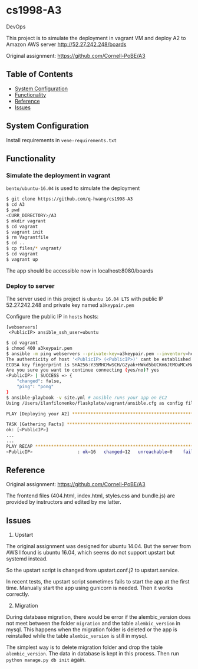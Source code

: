 # cs1998-A3
DevOps

This project is to simulate the deployment in vagrant VM and deploy A2 to Amazon AWS server
http://52.27.242.248/boards

Original assignment: https://github.com/Cornell-PoBE/A3

## Table of Contents

* [System Configuration](#system-configuration)
* [Functionality](#functionality)
* [Reference](#reference)
* [Issues](#issues)

## System Configuration

Install requirements in `vene-requirements.txt`

## Functionality

### Simulate the deployment in vagrant 

`bento/ubuntu-16.04` is used to simulate the deployment

```bash
$ git clone https://github.com/q-hwang/cs1998-A3
$ cd A3
$ pwd
<CURR_DIRECTORY>/A3
$ mkdir vagrant
$ cd vagrant
$ vagrant init
$ rm Vagrantfile
$ cd ..
$ cp files/* vagrant/
$ cd vagrant
$ vagrant up
```
The app should be accessible now in localhost:8080/boards

### Deploy to server

The server used in this project is `ubuntu 16.04 LTS` with public IP 52.27.242.248 and private key named `a3keypair.pem` 

Configure the public IP in `hosts`
hosts:
```
[webservers]
 <PublicIP> ansible_ssh_user=ubuntu
```

```bash
$ cd vagrant
$ chmod 400 a3keypair.pem 
$ ansible -m ping webservers --private-key=a3keypair.pem --inventory=hosts --user=ubuntu # ping and add host
The authenticity of host '<PublicIP> (<PublicIP>)' cant be established.
ECDSA key fingerprint is SHA256:Y35MHCMwSCH/GZyak+HWkd5bUCKm6JtMOuMCxMAnpkI.
Are you sure you want to continue connecting (yes/no)? yes
<PublicIP> | SUCCESS => {
    "changed": false,
    "ping": "pong"
}
$ ansible-playbook -v site.yml # ansible runs your app on EC2
Using /Users/ilanfilonenko/flaskplate/vagrant/ansible.cfg as config file

PLAY [Deploying your A2] ****************************************************************************************************************************************************************

TASK [Gathering Facts] ******************************************************************************************************************************************************************
ok: [<PublicIP>]
...
...
PLAY RECAP ******************************************************************************************************************************************************************************
<PublicIP>                 : ok=16   changed=12   unreachable=0    failed=0
```

## Reference

Original assignment: https://github.com/Cornell-PoBE/A3

The frontend files (404.html, index.html, styles.css and bundle.js) are provided by instructors and edited by me latter.

## Issues

1. Upstart

The original assignment was designed for ubuntu 14.04. But the server from AWS I found is ubuntu 16.04, which seems do not support upstart but systemd instead. 

So the upstart script is changed from upstart.conf.j2 to upstart.service. 

In recent tests, the upstart script sometimes fails to start the app at the first time. Manually start the app using gunicorn is needed. Then it works correctly.

2. Migration

During database migration, there would be error if the alembic_version does not meet between the folder `migration` and the table `alembic_version` in mysql. This happens when the migration folder is deleted or the app is reinstalled while the table `alembic_version` is still in mysql. 

The simplest way is to delete migration folder and drop the table `alembic_version`. The data in database is kept in this process. Then run `python manage.py db init` again.

